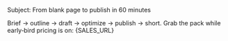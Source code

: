 Subject: From blank page to publish in 60 minutes

Brief → outline → draft → optimize → publish → short.
Grab the pack while early‑bird pricing is on: {SALES_URL}
